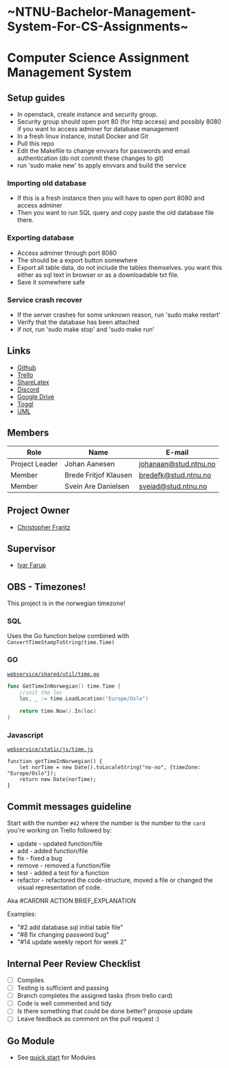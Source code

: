 # ~NTNU-Bachelor-Management-System-For-CS-Assignments~
# Computer Science Assignment Management System

## Setup guides
- In openstack, create instance and security group.
- Security group should open port 80 (for http access) and possibly 8080 if you want to access adminer for database management
- In a fresh linux instance, install Docker and Git
- Pull this repo
- Edit the Makefile to change envvars for passwords and email authentication (do not commit these changes to git)
- run 'sudo make new' to apply envvars and build the service

### Importing old database
- If this is a fresh instance then you will have to open port 8080 and access adminer
- Then you want to run SQL query and copy paste the old database file there.

### Exporting database
- Access adminer through port 8080
- The should be a export button somewhere
- Export all table data, do not include the tables themselves. you want this either as sql text in browser or as a downloadable txt file.
- Save it somewhere safe

### Service crash recover
- If the server crashes for some unknown reason, run 'sudo make restart'
- Verify that the database has been attached
- if not, run 'sudo make stop' and 'sudo make run'

## Links
* [Github](https://github.com/JohanAanesen/CSAMS)
* [Trello](https://trello.com/bachelor531)
* [ShareLatex](https://www.overleaf.com/project/5c3491a162ba3128fda8c11d)
* [Discord](https://discord.gg/rZ4zg2R)
* [Google Drive](https://drive.google.com/drive/folders/1kiQiBj12zrn45q6QOfXefrzgNb4fZhyW?usp=sharing)
* [Toggl](https://toggl.com)
* [UML](https://www.lucidchart.com/invitations/accept/421b3f38-581e-4790-80f7-3d43604a717c)

## Members
| Role | Name | E-mail |
| -------- | -------- | ------- |
| Project Leader | Johan Aanesen | johanaan@stud.ntnu.no |
| Member | Brede Fritjof Klausen | bredefk@stud.ntnu.no |
| Member | Svein Are Danielsen | sveiad@stud.ntnu.no |

## Project Owner
* [Christopher Frantz](https://www.ntnu.no/ansatte/christopher.frantz)

## Supervisor
* [Ivar Farup](https://www.ntnu.no/ansatte/ivar.farup)

## OBS - Timezones!
This project is in the norwegian timezone!
### SQL
Uses the Go function below combined with `ConvertTimeStampToString(time.Time)`
### GO
[`webservice/shared/util/time.go`](https://github.com/JohanAanesen/CSAMS/blob/master/webservice/shared/util/time.go)
```Go
func GetTimeInNorwegian() time.Time {
	//init the loc
	loc, _ := time.LoadLocation("Europe/Oslo")

	return time.Now().In(loc)
}
```
### Javascript
[`webservice/static/js/time.js`](https://github.com/JohanAanesen/CSAMS/blob/master/webservice/static/js/time.js)
```Js
function getTimeInNorwegian() {
    let norTime = new Date().toLocaleString("no-no", {timeZone: "Europe/Oslo"});
    return new Date(norTime);
}
```


## Commit messages guideline
Start with the number `#42` where the number is the number to the `card` you're working on Trello followed by:
* update	- updated function/file
* add	- added function/file
* fix	- fixed a bug
* remove	- removed a function/file
* test	- added a test for a function
* refactor - refactored the code-structure, moved a file or changed the visual representation of code.

Aka #CARDNR ACTION BRIEF_EXPLANATION

Examples:
* "#2 add database.sql initial table file"
* "#8 fix changing password bug"
* "#14 update weekly report for week 2"

## Internal Peer Review Checklist
- [ ] Compiles
- [ ] Testing is sufficient and passing
- [ ] Branch completes the assigned tasks (from trello card)
- [ ] Code is well commented and tidy
- [ ] Is there something that could be done better? propose update
- [ ] Leave feedback as comment on the pull request :)

## Go Module
* See [quick start](https://github.com/golang/go/wiki/Modules#quick-start) for Modules

